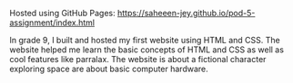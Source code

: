 Hosted using GitHub Pages: https://saheeen-jey.github.io/pod-5-assignment/index.html


In grade 9, I built and hosted my first website using HTML and CSS. The website helped me learn the basic concepts of HTML and CSS as well as cool features like parralax. The website is about a fictional character exploring space are about basic computer hardware.
